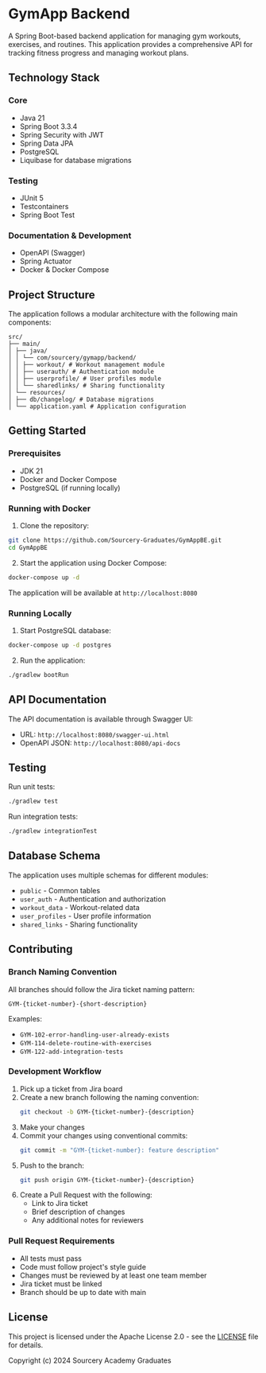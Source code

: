 # GymApp Backend

A Spring Boot-based backend application for managing gym workouts, exercises, and routines. This application provides a comprehensive API for tracking fitness progress and managing workout plans.

## Technology Stack

### Core
- Java 21
- Spring Boot 3.3.4
- Spring Security with JWT
- Spring Data JPA
- PostgreSQL
- Liquibase for database migrations

### Testing
- JUnit 5
- Testcontainers
- Spring Boot Test

### Documentation & Development
- OpenAPI (Swagger)
- Spring Actuator
- Docker & Docker Compose

## Project Structure

The application follows a modular architecture with the following main components:
```
src/
├── main/
│ ├── java/
│ │ └── com/sourcery/gymapp/backend/
│ │ ├── workout/ # Workout management module
│ │ ├── userauth/ # Authentication module
│ │ ├── userprofile/ # User profiles module
│ │ └── sharedlinks/ # Sharing functionality
│ └── resources/
│ ├── db/changelog/ # Database migrations
│ └── application.yaml # Application configuration
```

## Getting Started

### Prerequisites
- JDK 21
- Docker and Docker Compose
- PostgreSQL (if running locally)

### Running with Docker

1. Clone the repository:
```bash
git clone https://github.com/Sourcery-Graduates/GymAppBE.git
cd GymAppBE
```

2. Start the application using Docker Compose:
```bash
docker-compose up -d
```

The application will be available at `http://localhost:8080`

### Running Locally

1. Start PostgreSQL database:
```bash
docker-compose up -d postgres
```

2. Run the application:
```bash
./gradlew bootRun
```

## API Documentation

The API documentation is available through Swagger UI:
- URL: `http://localhost:8080/swagger-ui.html`
- OpenAPI JSON: `http://localhost:8080/api-docs`

## Testing

Run unit tests:
```bash
./gradlew test
```

Run integration tests:
```bash
./gradlew integrationTest
```

## Database Schema

The application uses multiple schemas for different modules:
- `public` - Common tables
- `user_auth` - Authentication and authorization
- `workout_data` - Workout-related data
- `user_profiles` - User profile information
- `shared_links` - Sharing functionality

## Contributing

### Branch Naming Convention

All branches should follow the Jira ticket naming pattern:
```
GYM-{ticket-number}-{short-description}
```

Examples:
- `GYM-102-error-handling-user-already-exists`
- `GYM-114-delete-routine-with-exercises`
- `GYM-122-add-integration-tests`

### Development Workflow

1. Pick up a ticket from Jira board
2. Create a new branch following the naming convention:
   ```bash
   git checkout -b GYM-{ticket-number}-{description}
   ```
3. Make your changes
4. Commit your changes using conventional commits:
   ```bash
   git commit -m "GYM-{ticket-number}: feature description"
   ```
5. Push to the branch:
   ```bash
   git push origin GYM-{ticket-number}-{description}
   ```
6. Create a Pull Request with the following:
   - Link to Jira ticket
   - Brief description of changes
   - Any additional notes for reviewers

### Pull Request Requirements

- All tests must pass
- Code must follow project's style guide
- Changes must be reviewed by at least one team member
- Jira ticket must be linked
- Branch should be up to date with main

## License

This project is licensed under the Apache License 2.0 - see the [LICENSE](LICENSE) file for details.

Copyright (c) 2024 Sourcery Academy Graduates
